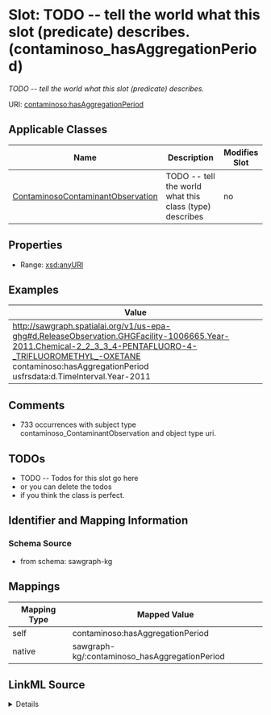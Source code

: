 

# Slot: TODO -- tell the world what this slot (predicate) describes. (contaminoso_hasAggregationPeriod)


_TODO -- tell the world what this slot (predicate) describes._





URI: [contaminoso:hasAggregationPeriod](http://sawgraph.spatialai.org/v1/contaminoso#hasAggregationPeriod)



<!-- no inheritance hierarchy -->





## Applicable Classes

| Name | Description | Modifies Slot |
| --- | --- | --- |
| [ContaminosoContaminantObservation](../classes/ContaminosoContaminantObservation.md) | TODO -- tell the world what this class (type) describes |  no  |







## Properties

* Range: [xsd:anyURI](http://www.w3.org/2001/XMLSchema#anyURI)






## Examples

| Value |
| --- |
| http://sawgraph.spatialai.org/v1/us-epa-ghg#d.ReleaseObservation.GHGFacility-1006665.Year-2011.Chemical-2_2_3_3_4-PENTAFLUORO-4-_TRIFLUOROMETHYL_-OXETANE contaminoso:hasAggregationPeriod usfrsdata:d.TimeInterval.Year-2011 |

## Comments

* 733 occurrences with subject type contaminoso_ContaminantObservation and object type uri.

## TODOs

* TODO -- Todos for this slot go here
* or you can delete the todos
* if you think the class is perfect.

## Identifier and Mapping Information







### Schema Source


* from schema: sawgraph-kg




## Mappings

| Mapping Type | Mapped Value |
| ---  | ---  |
| self | contaminoso:hasAggregationPeriod |
| native | sawgraph-kg/:contaminoso_hasAggregationPeriod |




## LinkML Source

<details>
```yaml
name: contaminoso_hasAggregationPeriod
description: TODO -- tell the world what this slot (predicate) describes.
title: TODO -- tell the world what this slot (predicate) describes.
todos:
- TODO -- Todos for this slot go here
- or you can delete the todos
- if you think the class is perfect.
comments:
- 733 occurrences with subject type contaminoso_ContaminantObservation and object
  type uri.
examples:
- value: http://sawgraph.spatialai.org/v1/us-epa-ghg#d.ReleaseObservation.GHGFacility-1006665.Year-2011.Chemical-2_2_3_3_4-PENTAFLUORO-4-_TRIFLUOROMETHYL_-OXETANE
    contaminoso:hasAggregationPeriod usfrsdata:d.TimeInterval.Year-2011
from_schema: sawgraph-kg
rank: 1000
domain: contaminoso_ReleaseContaminantObservation
slot_uri: contaminoso:hasAggregationPeriod
alias: contaminoso_hasAggregationPeriod
domain_of:
- contaminoso_ContaminantObservation
subproperty_of: contaminoso_hasTemporalCoverage
range: uri

```
</details>